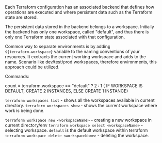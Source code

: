 Each Terraform configuration has an associated backend that defines how operations are executed and where persistent data such as the Terraform state are stored.

The persistent data stored in the backend belongs to a workspace. Initially the backend has only one workspace, called "default", and thus there is only one Terraform state associated with that configuration.

Common way to separate environments is by adding `${terraform.workspace}` variable to the naming conventions of your resources. It exctracts the current working workspace and adds to the name. Scenario like dev/test/prod workspaces, therefore environments, this approach could be utilized. 

Commands:


count = terraform.workspace == "default" ? 2 : 1 ( IF WORKSPACE IS DEFAULT, CREATE 2 INSTANCES, ELSE CREATE 1 INSTANCE)


`terraform workspaces list` - shows all the workspaces available in current directory.
`terraform workspaces show` - shows the current workspace where work is being done.

`terraform workspace new <workspaceName>` - creating a new workspace in current directory/env
`terraform workspace select <workspaceName>` - selecting workspace. `default` is the default workspace within terraform
`terraform workspace delete <workspaceName>` - deleting the workspace.




